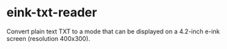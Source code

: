# eink-txt-reader
Convert plain text TXT to a mode that can be displayed on a 4.2-inch e-ink screen (resolution 400x300).
